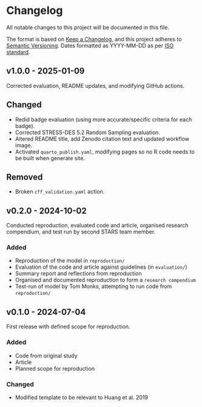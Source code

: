 # Changelog

All notable changes to this project will be documented in this file.

The format is based on [Keep a Changelog](https://keepachangelog.com/en/1.1.0/),
and this project adheres to [Semantic Versioning](https://semver.org/spec/v2.0.0.html). Dates formatted as YYYY-MM-DD as per [ISO standard](https://www.iso.org/iso-8601-date-and-time-format.html).

## v1.0.0 - 2025-01-09

Corrected evaluation, README updates, and modifying GitHub actions.

## Changed

* Redid badge evaluation (using more accurate/specific criteria for each badge).
* Corrected STRESS-DES 5.2 Random Sampling evaluation.
* Altered README title, add Zenodo citation text and updated workflow image.
* Activated `quarto_publish.yaml`, modifying pages so no R code needs to be built when generate site.

## Removed

* Broken `cff_validation.yaml` action.

## v0.2.0 - 2024-10-02

Conducted reproduction, evaluated code and article, organised research compendium, and test run by second STARS team member.

### Added

* Reproduction of the model in `reproduction/`
* Evaluation of the code and article against guidelines (in `evaluation/`)
* Summary report and reflections from reproduction
* Organised and documented reproduction to form a `research compendium`
* Test-run of model by Tom Monks, attempting to run code from `reproduction/`

## v0.1.0 - 2024-07-04

First release with defined scope for reproduction.

### Added

* Code from original study
* Article
* Planned scope for reproduction

### Changed

* Modified template to be relevant to Huang et al. 2019
